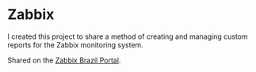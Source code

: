 # Zabbix

I created this project to share a method of creating and managing custom reports for the Zabbix monitoring system.

Shared on the [Zabbix Brazil Portal](https://www.slideshare.net/zabbixbr/zabbix-gerenciando-relatrios-personalizados-com-jasper-reports?ref=http://zabbixbrasil.org/?page_id=256).
